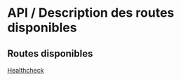 # API / Description des routes disponibles

## Routes disponibles

[Healthcheck](./healthcheck/api_v2_healthcheck.md)
